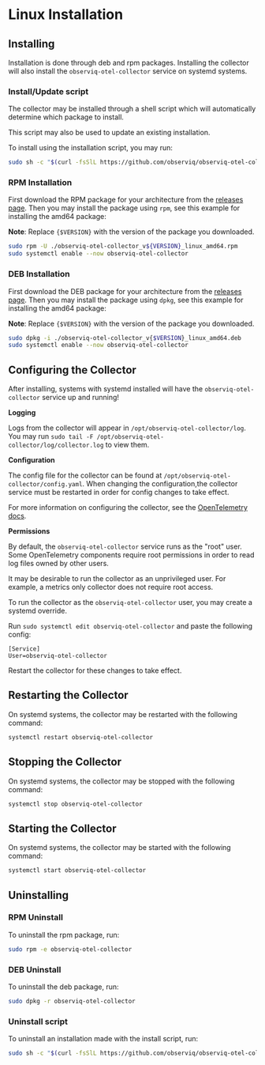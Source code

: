 # Linux Installation

## Installing

Installation is done through deb and rpm packages. Installing the collector will also install the `observiq-otel-collector` service on systemd systems.

### Install/Update script
The collector may be installed through a shell script which will automatically determine which package to install.

This script may also be used to update an existing installation.

To install using the installation script, you may run:
```sh
sudo sh -c "$(curl -fsSlL https://github.com/observiq/observiq-otel-collector/releases/latest/download/install_unix.sh)" install_unix.sh
```

### RPM Installation
First download the RPM package for your architecture from the [releases page](https://github.com/observIQ/observiq-otel-collector/releases/latest).
Then you may install the package using `rpm`, see this example for installing the amd64 package:

**Note**: Replace `{$VERSION}` with the version of the package you downloaded.

```sh
sudo rpm -U ./observiq-otel-collector_v${VERSION}_linux_amd64.rpm
sudo systemctl enable --now observiq-otel-collector
```

### DEB Installation
First download the DEB package for your architecture from the [releases page](https://github.com/observIQ/observiq-otel-collector/releases/latest).
Then you may install the package using `dpkg`, see this example for installing the amd64 package:

**Note**: Replace `{$VERSION}` with the version of the package you downloaded.

```sh
sudo dpkg -i ./observiq-otel-collector_v{$VERSION}_linux_amd64.deb
sudo systemctl enable --now observiq-otel-collector
```

## Configuring the Collector
After installing, systems with systemd installed will have the `observiq-otel-collector` service up and running!

**Logging**

Logs from the collector will appear in `/opt/observiq-otel-collector/log`. You may run `sudo tail -F /opt/observiq-otel-collector/log/collector.log` to view them.

**Configuration**

The config file for the collector can be found at `/opt/observiq-otel-collector/config.yaml`. When changing the configuration,the collector service must be restarted in order for config changes to take effect.

For more information on configuring the collector, see the [OpenTelemetry docs](https://opentelemetry.io/docs/collector/configuration/).

**Permissions**

By default, the `observiq-otel-collector` service runs as the "root" user. Some OpenTelemetry components require root permissions in order to read log files owned by other users.

It may be desirable to run the collector as an unprivileged user. For example, a metrics only collector does not require root access.

To run the collector as the `observiq-otel-collector` user, you may create a systemd override.

Run `sudo systemctl edit observiq-otel-collector` and paste the following config:
```
[Service]
User=observiq-otel-collector
```

Restart the collector for these changes to take effect.

## Restarting the Collector
On systemd systems, the collector may be restarted with the following command:
```sh
systemctl restart observiq-otel-collector
```

## Stopping the Collector
On systemd systems, the collector may be stopped with the following command:
```sh
systemctl stop observiq-otel-collector
```

## Starting the Collector
On systemd systems, the collector may be started with the following command:
```sh
systemctl start observiq-otel-collector
```

## Uninstalling

### RPM Uninstall

To uninstall the rpm package, run:
```sh
sudo rpm -e observiq-otel-collector
```

### DEB Uninstall

To uninstall the deb package, run:
```sh
sudo dpkg -r observiq-otel-collector
```

### Uninstall script

To uninstall an installation made with the install script, run:
```sh
sudo sh -c "$(curl -fsSlL https://github.com/observiq/observiq-otel-collector/releases/latest/download/install_unix.sh)" install_unix.sh -r
```
